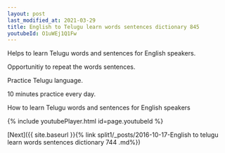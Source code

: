 ```yaml
---
layout: post
last_modified_at: 2021-03-29
title: English to Telugu learn words sentences dictionary 845 
youtubeId: O1uWEj1Q1Fw
---
```

 
 
Helps to learn Telugu words and sentences for English speakers.

Opportunitiy to repeat the words sentences. 

Practice Telugu language. 
 
10 minutes practice every day. 
 
How to learn Telugu words and sentences for English speakers 
 
{% include youtubePlayer.html id=page.youtubeId %}
 
 
[Next]({{ site.baseurl }}{% link  split1/_posts/2016-10-17-English to telugu learn words sentences dictionary 744 .md%})
 
